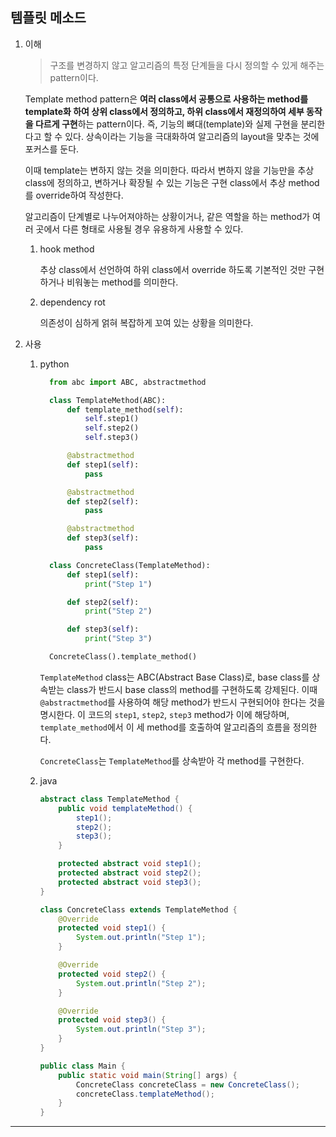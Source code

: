 ## 템플릿 메소드

1. 이해

   > 구조를 변경하지 않고 알고리즘의 특정 단계들을 다시 정의할 수 있게 해주는 pattern이다.

   Template method pattern은 **여러 class에서 공통으로 사용하는 method를 template화 하여 상위 class에서 정의하고, 하위 class에서 재정의하여 세부 동작을 다르게 구현**하는 pattern이다. 즉, 기능의 뼈대(template)와 실제 구현을 분리한다고 할 수 있다. 상속이라는 기능을 극대화하여 알고리즘의 layout을 맞추는 것에 포커스를 둔다.

   이때 template는 변하지 않는 것을 의미한다. 따라서 변하지 않을 기능만을 추상 class에 정의하고, 변하거나 확장될 수 있는 기능은 구현 class에서 추상 method를 override하여 작성한다.

   알고리즘이 단계별로 나누어져야하는 상황이거나, 같은 역할을 하는 method가 여러 곳에서 다른 형태로 사용될 경우 유용하게 사용할 수 있다.

   1. hook method

      추상 class에서 선언하여 하위 class에서 override 하도록 기본적인 것만 구현하거나 비워놓는 method를 의미한다.

   2. dependency rot

      의존성이 심하게 얽혀 복잡하게 꼬여 있는 상황을 의미한다.

2. 사용

   1. python

      ```python
        from abc import ABC, abstractmethod

        class TemplateMethod(ABC):
            def template_method(self):
                self.step1()
                self.step2()
                self.step3()

            @abstractmethod
            def step1(self):
                pass

            @abstractmethod
            def step2(self):
                pass

            @abstractmethod
            def step3(self):
                pass

        class ConcreteClass(TemplateMethod):
            def step1(self):
                print("Step 1")

            def step2(self):
                print("Step 2")

            def step3(self):
                print("Step 3")

        ConcreteClass().template_method()
      ```

      `TemplateMethod` class는 ABC(Abstract Base Class)로, base class를 상속받는 class가 반드시 base class의 method를 구현하도록 강제된다. 이때 `@abstractmethod`를 사용하여 해당 method가 반드시 구현되어야 한다는 것을 명시한다. 이 코드의 `step1`, `step2`, `step3` method가 이에 해당하며, `template_method`에서 이 세 method를 호출하여 알고리즘의 흐름을 정의한다.

      `ConcreteClass`는 `TemplateMethod`를 상속받아 각 method를 구현한다.

   2. java

      ```java
      abstract class TemplateMethod {
          public void templateMethod() {
              step1();
              step2();
              step3();
          }

          protected abstract void step1();
          protected abstract void step2();
          protected abstract void step3();
      }

      class ConcreteClass extends TemplateMethod {
          @Override
          protected void step1() {
              System.out.println("Step 1");
          }

          @Override
          protected void step2() {
              System.out.println("Step 2");
          }

          @Override
          protected void step3() {
              System.out.println("Step 3");
          }
      }

      public class Main {
          public static void main(String[] args) {
              ConcreteClass concreteClass = new ConcreteClass();
              concreteClass.templateMethod();
          }
      }
      ```

---
